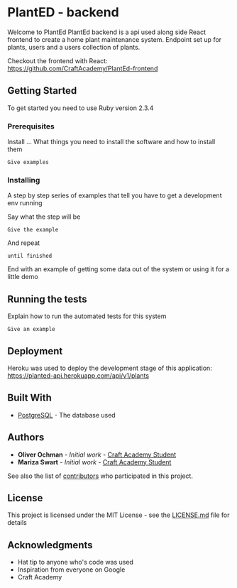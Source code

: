 # PlantED - backend

Welcome to PlantEd
PlantEd backend is a api used along side React frontend to create a home plant maintenance system.
Endpoint set up for plants, users and a users collection of plants.

Checkout the frontend with React:
https://github.com/CraftAcademy/PlantEd-frontend

## Getting Started
To get started you need to use Ruby version 2.3.4

### Prerequisites

Install ...
What things you need to install the software and how to install them

```
Give examples
```

### Installing

A step by step series of examples that tell you have to get a development env running

Say what the step will be

```
Give the example
```

And repeat

```
until finished
```

End with an example of getting some data out of the system or using it for a little demo

## Running the tests

Explain how to run the automated tests for this system

```
Give an example
```
## Deployment

Heroku was used to deploy the development stage of this application: 
https://planted-api.herokuapp.com/api/v1/plants

## Built With

* [PostgreSQL](https://www.postgresql.org/) - The database used

## Authors

* **Oliver Ochman** - *Initial work* - [Craft Academy Student](https://github.com/oliverochman)
* **Mariza Swart** - *Initial work* - [Craft Academy Student](https://github.com/marizaswart)

See also the list of [contributors](https://github.com/your/project/contributors) who participated in this project.

## License

This project is licensed under the MIT License - see the [LICENSE.md](LICENSE.md) file for details

## Acknowledgments

* Hat tip to anyone who's code was used
* Inspiration from everyone on Google
* Craft Academy

